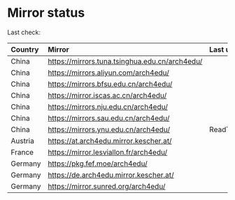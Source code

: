 <script src="./time.js"></script>
# Mirror status
Last check: <script type="text/javascript">localize(1684747074.1148496);</script>

|Country|Mirror|Last update|
|:------|:-----|:----------|
|China|https://mirrors.tuna.tsinghua.edu.cn/arch4edu/|<script type="text/javascript">localize(1684693751);</script>|
|China|https://mirrors.aliyun.com/arch4edu/|<script type="text/javascript">localize(1684650561);</script>|
|China|https://mirrors.bfsu.edu.cn/arch4edu/|<script type="text/javascript">localize(1684693751);</script>|
|China|https://mirror.iscas.ac.cn/arch4edu/|<script type="text/javascript">localize(1684693751);</script>|
|China|https://mirrors.nju.edu.cn/arch4edu/|<script type="text/javascript">localize(1684693751);</script>|
|China|https://mirrors.sau.edu.cn/arch4edu/|<script type="text/javascript">localize(1673850842);</script>|
|China|https://mirrors.ynu.edu.cn/arch4edu/|ReadTimeout|
|Austria|https://at.arch4edu.mirror.kescher.at/|<script type="text/javascript">localize(1684693751);</script>|
|France|https://mirror.lesviallon.fr/arch4edu/|<script type="text/javascript">localize(1684693751);</script>|
|Germany|https://pkg.fef.moe/arch4edu/|<script type="text/javascript">localize(1684693751);</script>|
|Germany|https://de.arch4edu.mirror.kescher.at/|<script type="text/javascript">localize(1684693751);</script>|
|Germany|https://mirror.sunred.org/arch4edu/|<script type="text/javascript">localize(1684693751);</script>|

<script src="./tablefilter/tablefilter.js"></script>
<script src="./table.js"></script>
